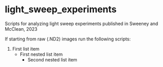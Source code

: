# light_sweep_experiments
 Scripts for analyzing light sweep experiments published in Sweeney and McClean, 2023
 
 If starting from raw (.ND2) images run the following scripts:
1. First list item
   - First nested list item
     - Second nested list item

